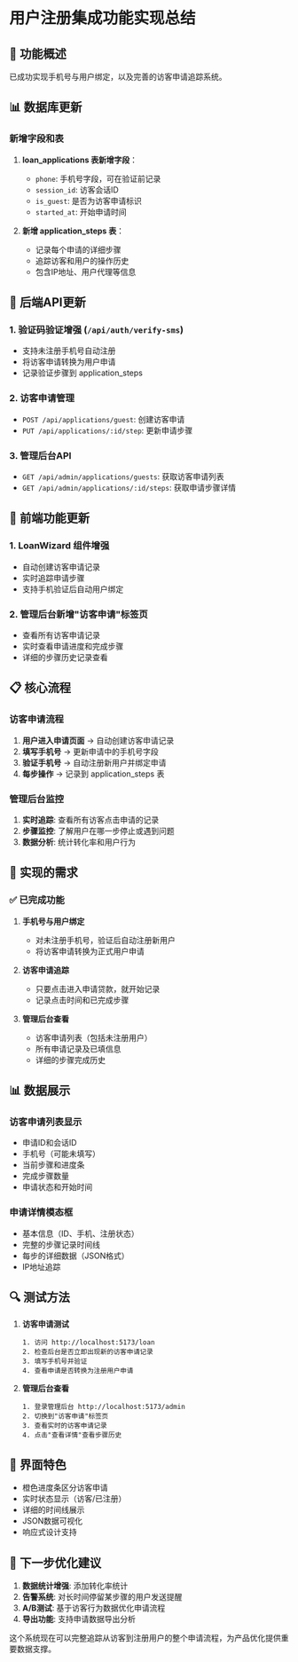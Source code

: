 # 用户注册集成功能实现总结

## 🎯 功能概述

已成功实现手机号与用户绑定，以及完善的访客申请追踪系统。

## 📊 数据库更新

### 新增字段和表

1. **loan_applications 表新增字段**：
   - `phone`: 手机号字段，可在验证前记录
   - `session_id`: 访客会话ID
   - `is_guest`: 是否为访客申请标识
   - `started_at`: 开始申请时间

2. **新增 application_steps 表**：
   - 记录每个申请的详细步骤
   - 追踪访客和用户的操作历史
   - 包含IP地址、用户代理等信息

## 🔧 后端API更新

### 1. 验证码验证增强 (`/api/auth/verify-sms`)
- 支持未注册手机号自动注册
- 将访客申请转换为用户申请
- 记录验证步骤到 application_steps

### 2. 访客申请管理
- `POST /api/applications/guest`: 创建访客申请
- `PUT /api/applications/:id/step`: 更新申请步骤

### 3. 管理后台API
- `GET /api/admin/applications/guests`: 获取访客申请列表
- `GET /api/admin/applications/:id/steps`: 获取申请步骤详情

## 🎨 前端功能更新

### 1. LoanWizard 组件增强
- 自动创建访客申请记录
- 实时追踪申请步骤
- 支持手机验证后自动用户绑定

### 2. 管理后台新增"访客申请"标签页
- 查看所有访客申请记录
- 实时查看申请进度和完成步骤
- 详细的步骤历史记录查看

## 📋 核心流程

### 访客申请流程
1. **用户进入申请页面** → 自动创建访客申请记录
2. **填写手机号** → 更新申请中的手机号字段
3. **验证手机号** → 自动注册新用户并绑定申请
4. **每步操作** → 记录到 application_steps 表

### 管理后台监控
1. **实时追踪**: 查看所有访客点击申请的记录
2. **步骤监控**: 了解用户在哪一步停止或遇到问题
3. **数据分析**: 统计转化率和用户行为

## 🎯 实现的需求

### ✅ 已完成功能

1. **手机号与用户绑定**
   - 对未注册手机号，验证后自动注册新用户
   - 将访客申请转换为正式用户申请

2. **访客申请追踪**
   - 只要点击进入申请贷款，就开始记录
   - 记录点击时间和已完成步骤

3. **管理后台查看**
   - 访客申请列表（包括未注册用户）
   - 所有申请记录及已填信息
   - 详细的步骤完成历史

## 📊 数据展示

### 访客申请列表显示
- 申请ID和会话ID
- 手机号（可能未填写）
- 当前步骤和进度条
- 完成步骤数量
- 申请状态和开始时间

### 申请详情模态框
- 基本信息（ID、手机、注册状态）
- 完整的步骤记录时间线
- 每步的详细数据（JSON格式）
- IP地址追踪

## 🔍 测试方法

1. **访客申请测试**
   ```
   1. 访问 http://localhost:5173/loan
   2. 检查后台是否立即出现新的访客申请记录
   3. 填写手机号并验证
   4. 查看申请是否转换为注册用户申请
   ```

2. **管理后台查看**
   ```
   1. 登录管理后台 http://localhost:5173/admin
   2. 切换到"访客申请"标签页
   3. 查看实时的访客申请记录
   4. 点击"查看详情"查看步骤历史
   ```

## 🎨 界面特色

- 橙色进度条区分访客申请
- 实时状态显示（访客/已注册）
- 详细的时间线展示
- JSON数据可视化
- 响应式设计支持

## 🚀 下一步优化建议

1. **数据统计增强**: 添加转化率统计
2. **告警系统**: 对长时间停留某步骤的用户发送提醒
3. **A/B测试**: 基于访客行为数据优化申请流程
4. **导出功能**: 支持申请数据导出分析

这个系统现在可以完整追踪从访客到注册用户的整个申请流程，为产品优化提供重要数据支撑。 